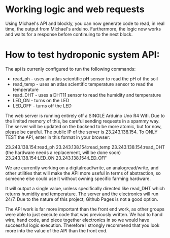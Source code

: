 # Working logic and web requests
Using Michael's API and blockly, you can now generate code to read, in real time, the output from Michael's arduino.
Furthermore, the logic now works and waits for a response before continuing to the next block.

# How to test hydroponic system API:
The api is currenly configured to run the following commands:
- read_ph - uses an atlas scientific pH sensor to read the pH of the soil
- read_temp - uses an atlas scientific temperature sensor to read the temperature
- read_DHT - uses a DHT11 sensor to read the humidity and temperature
- LED_ON - turns on the LED
- LED_OFF - turns off the LED

The web server is running entirely off a SINGLE Arduino Uno R4 Wifi. Due to the
limited memory of this, be careful sending requests in a spammy way. The server
will be updated on the backend to be more atomic, but for now, please be careful.
The public IP of the server is 23.243.138.154. To ONLY TEST the API, enter in
this format in your browser:

23.243.138.154:read_ph
23.243.138.154:read_temp
23.243.138.154:read_DHT (the hardware needs a replacement, will be done soon)
23.243.138.154:LED_ON
23.243.138.154:LED_OFF

We are currently working on a digitalread/write, an analogread/write, and other
utilities that will make the API more useful in terms of abstraction, so someone
else could use it without owning specific farming hardware.

It will output a single value, unless specifically directed like read_DHT which
returns humidity and temperature. The server and the electronics will run 24/7.
Due to the nature of this project, Github Pages is not a good option.

The API work is far more important than the front end work, as other groups were able to
just execute code that was previously written. We had to hand wire, hand code,
and piece together electronics in so we would have successful logic execution.
Therefore I strongly recommend that you look more into the value of the API than
the front end.

